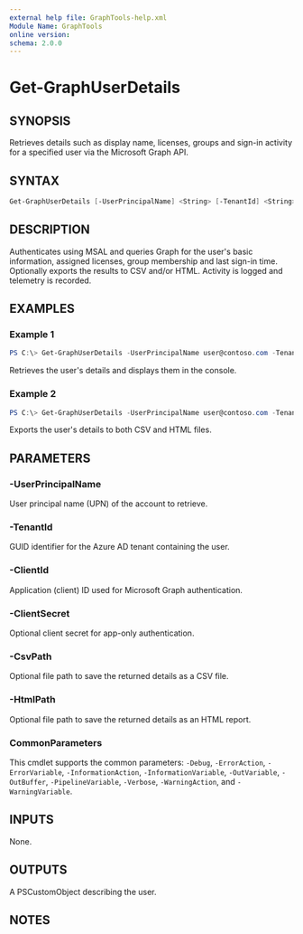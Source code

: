 ```yaml
---
external help file: GraphTools-help.xml
Module Name: GraphTools
online version:
schema: 2.0.0
---
```


# Get-GraphUserDetails

## SYNOPSIS
Retrieves details such as display name, licenses, groups and sign-in activity for a specified user via the Microsoft Graph API.

## SYNTAX
```powershell
Get-GraphUserDetails [-UserPrincipalName] <String> [-TenantId] <String> [-ClientId] <String> [-ClientSecret <String>] [-CsvPath <String>] [-HtmlPath <String>] [<CommonParameters>]
```

## DESCRIPTION
Authenticates using MSAL and queries Graph for the user's basic information, assigned licenses, group membership and last sign-in time. Optionally exports the results to CSV and/or HTML. Activity is logged and telemetry is recorded.

## EXAMPLES

### Example 1
```powershell
PS C:\> Get-GraphUserDetails -UserPrincipalName user@contoso.com -TenantId <tenant-id> -ClientId <app-id>
```
Retrieves the user's details and displays them in the console.

### Example 2
```powershell
PS C:\> Get-GraphUserDetails -UserPrincipalName user@contoso.com -TenantId <tenant-id> -ClientId <app-id> -CsvPath ./user.csv -HtmlPath ./user.html
```
Exports the user's details to both CSV and HTML files.

## PARAMETERS

### -UserPrincipalName
User principal name (UPN) of the account to retrieve.

### -TenantId
GUID identifier for the Azure AD tenant containing the user.

### -ClientId
Application (client) ID used for Microsoft Graph authentication.

### -ClientSecret
Optional client secret for app-only authentication.

### -CsvPath
Optional file path to save the returned details as a CSV file.

### -HtmlPath
Optional file path to save the returned details as an HTML report.

### CommonParameters
This cmdlet supports the common parameters: `-Debug`, `-ErrorAction`, `-ErrorVariable`, `-InformationAction`, `-InformationVariable`, `-OutVariable`, `-OutBuffer`, `-PipelineVariable`, `-Verbose`, `-WarningAction`, and `-WarningVariable`.

## INPUTS
None.

## OUTPUTS
A PSCustomObject describing the user.

## NOTES
